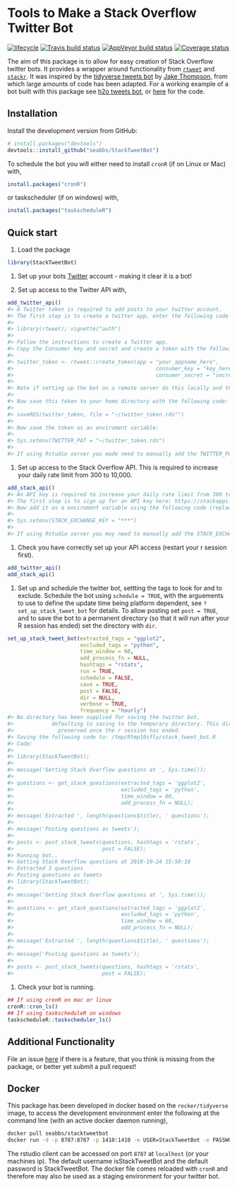 
Tools to Make a Stack Overflow Twitter Bot
==========================================

[![lifecycle](https://img.shields.io/badge/lifecycle-stable-green.svg)](https://www.tidyverse.org/lifecycle/#stable) [![Travis build status](https://travis-ci.org/seabbs/StackTweetBot.svg?branch=master)](https://travis-ci.org/seabbs/StackTweetBot) [![AppVeyor build status](https://ci.appveyor.com/api/projects/status/fxe1jxdykm5hvn1m?svg=true)](https://ci.appveyor.com/project/seabbs/stacktweetbot) [![Coverage status](https://codecov.io/gh/seabbs/StackTweetBot/branch/master/graph/badge.svg)](https://codecov.io/github/seabbs/StackTweetBot?branch=master)

The aim of this package is to allow for easy creation of Stack Overflow twitter bots. It provides a wrapper around functionality from [`rtweet`](http://rtweet.info/) and [`stackr`](https://github.com/dgrtwo/stackr). It was inspired by the [tidyverse tweets bot](https://github.com/wjakethompson/tidyverse-tweets/blob/master/tidyversetweets.R) by [Jake Thompson](https://www.wjakethompson.com/), from which large amounts of code has been adapted. For a working example of a bot built with this package see [h2o tweets bot](https://twitter.com/h2o_tweets), or [here](https://github.com/seabbs/h2o_tweets) for the code.

Installation
------------

Install the development version from GitHub:

``` r
# install.packages("devtools")
devtools::install_github("seabbs/StackTweetBot")
```

To schedule the bot you will either need to install `cronR` (if on Linux or Mac) with,

``` r
install.packages("cronR")
```

or taskscheduler (if on windows) with,

``` r
install.packages("taskscheduleR")
```

Quick start
-----------

1.  Load the package

``` r
library(StackTweetBot)
```

1.  Set up your bots [Twitter](https://twitter.com/) account - making it clear it is a bot!

2.  Set up access to the Twitter API with,

``` r
add_twitter_api()
#> A Twitter token is required to add posts to your twitter account. 
#> The first step is to create a twitter app, enter the following code for instructions. 
#> 
#> library(rtweet); vignette("auth") 
#> 
#> Follow the instructions to create a Twitter app. 
#> Copy the Consumer key and secret and create a token with the following code: 
#> 
#> twitter_token <- rtweet::create_token(app = "your_appname_here",
#>                                             consumer_key = "key_here",
#>                                             consumer_secret = "secret_here") 
#> 
#> Note if setting up the bot on a remote server do this locally and then upload 
#> 
#> Now save this token to your home directory with the following code: 
#> 
#> saveRDS(twitter_token, file = "~/twitter_token.rds"") 
#> 
#> Now save the token as an enviroment variable: 
#> 
#> Sys.setenv(TWITTER_PAT = "~/twitter_token.rds") 
#> 
#> If using Rstudio server you made need to manually add the TWITTER_PAT to the .Renviron.
```

1.  Set up access to the Stack Overflow API. This is required to increase your daily rate limit from 300 to 10,000.

``` r
add_stack_api()
#> An API key is required to increase your daily rate limit from 300 to 10,000. 
#> The first step is to sign up for an API key here: https://stackapps.com/apps/oauth/register 
#> Now add it as a enviroment variable using the following code (replacing *** with your API key): 
#> 
#> Sys.setenv(STACK_EXCHANGE_KEY = "***") 
#> 
#> If using Rstudio server you may need to manually add the STACK_EXCHANGE_KEY to the .Renviron.
```

1.  Check you have correctly set up your API access (restart your r session first).

``` r
add_twitter_api()
add_stack_api()
```

1.  Set up and schedule the twitter bot, settting the tags to look for and to exclude. Schedule the bot using `schedule = TRUE`, with the arguements to use to define the update time being platform dependent, see `?set_up_stack_tweet_bot` for details. To allow posting set `post = TRUE`, and to save the bot to a permanent directory (so that it will run after your R session has ended) set the directory with `dir`.

``` r
set_up_stack_tweet_bot(extracted_tags = "ggplot2",
                       excluded_tags = "python",
                       time_window = 60,
                       add_process_fn = NULL, 
                       hashtags = "rstats",
                       run = TRUE, 
                       schedule = FALSE,
                       save = TRUE, 
                       post = FALSE,
                       dir = NULL,
                       verbose = TRUE,
                       frequency = "hourly")
#> No directory has been supplied for saving the twitter bot,
#>            defaulting to saving to the temporary directory. This directory will not be
#>              preserved once the r session has ended.
#> Saving the following code to: /tmp/Rtmp10sfly/stack_tweet_bot.R
#> Code: 
#> 
#> library(StackTweetBot);
#> 
#> message('Getting Stack Overflow questions at ', Sys.time());
#> 
#> questions <- get_stack_questions(extracted_tags = 'ggplot2',
#>                                  excluded_tags = 'python',
#>                                  time_window = 60,
#>                                  add_process_fn = NULL);
#> 
#> message('Extracted ', length(questions$title), ' questions');
#> 
#> message('Posting questions as tweets');
#> 
#> posts <- post_stack_tweets(questions, hashtags = 'rstats',
#>                            post = FALSE);
#> Running bot..
#> Getting Stack Overflow questions at 2018-10-24 15:58:10
#> Extracted 3 questions
#> Posting questions as tweets
#> library(StackTweetBot);
#> 
#> message('Getting Stack Overflow questions at ', Sys.time());
#> 
#> questions <- get_stack_questions(extracted_tags = 'ggplot2',
#>                                  excluded_tags = 'python',
#>                                  time_window = 60,
#>                                  add_process_fn = NULL);
#> 
#> message('Extracted ', length(questions$title), ' questions');
#> 
#> message('Posting questions as tweets');
#> 
#> posts <- post_stack_tweets(questions, hashtags = 'rstats',
#>                            post = FALSE);
```

1.  Check your bot is running.

``` r
## If using cronR on mac or linux
cronR::cron_ls()
## If using taskscheduleR on windows
taskscheduleR::taskscheduler_ls()
```

Additional Functionality
------------------------

File an issue [here](https://github.com/seabbs/StackTweetBot/issues) if there is a feature, that you think is missing from the package, or better yet submit a pull request!

Docker
------

This package has been developed in docker based on the `rocker/tidyverse` image, to access the development environment enter the following at the command line (with an active docker daemon running),

``` bash
docker pull seabbs/stacktweetbot
docker run -d -p 8787:8787 -p 1410:1410 -e USER=StackTweetBot -e PASSWORD=StackTweetBot --name StackTweetBot seabbs/stacktweetbot
```

The rstudio client can be accessed on port `8787` at `localhost` (or your machines ip). The default username isStackTweetBot and the default password is StackTweetBot. The docker file comes reloaded with `cronR` and therefore may also be used as a staging environment for your twitter bot.
